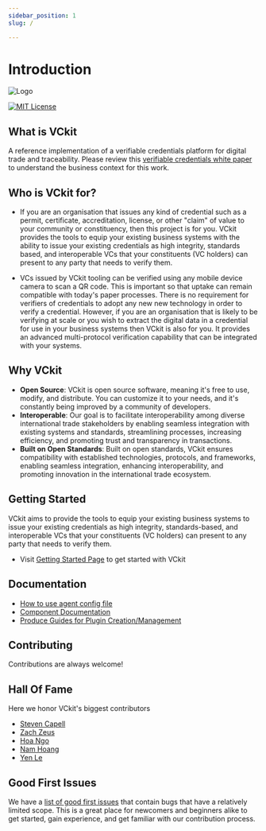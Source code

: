 ```yaml
---
sidebar_position: 1
slug: /

---
```

# Introduction
![Logo](/img/vckit-logo.svg)

[![MIT License](https://img.shields.io/badge/License-MIT-green.svg)](https://choosealicense.com/licenses/mit/)


## What is VCkit

A reference implementation of a verifiable credentials platform for digital trade and traceability. Please review this [verifiable credentials white paper](https://unece.org/sites/default/files/2022-07/WhitePaper_VerifiableCredentials-CBT.pdf) to understand the business context for this work.

## Who is VCkit for?

* If you are an organisation that issues any kind of credential such as a permit, certificate, accreditation, license, or other "claim" of value to your community or constituency, then this project is for you. VCkit provides the tools to equip your existing business systems with the ability to issue your existing credentials as high integrity, standards based, and interoperable VCs that your constituents (VC holders) can present to any party that needs to verify them.

* VCs issued by VCkit tooling can be verified using any mobile device camera to scan a QR code. This is important so that uptake can remain compatible with today's paper processes. There is no requirement for verifiers of credentials to adopt any new new technology in order to verify a credential. However, if you are an organisation that is likely to be verifying at scale or you wish to extract the digital data in a credential for use in your business systems then VCkit is also for you. It provides an advanced multi-protocol verification capability that can be integrated with your systems.

## Why VCkit

* **Open Source**: VCkit is open source software, meaning it's free to use, modify, and distribute. You can customize it to your needs, and it's constantly being improved by a community of developers.
* **Interoperable**: Our goal is to facilitate interoperability among diverse international trade stakeholders by enabling seamless integration with existing systems and standards, streamlining processes, increasing efficiency, and promoting trust and transparency in transactions.
* **Built on Open Standards**: Built on open standards, VCkit ensures compatibility with established technologies, protocols, and frameworks, enabling seamless integration, enhancing interoperability, and promoting innovation in the international trade ecosystem.

## Getting Started

VCkit aims to provide the tools to equip your existing business systems to issue your existing credentials as high integrity, standards-based, and interoperable VCs that your constituents (VC holders) can present to any party that needs to verify them.

* Visit [Getting Started Page](/docs/get-started) to get started with VCkit





## Documentation

* [How to use agent config file](/docs/category/agent-configuration)
* [Component Documentation](/docs/category/vckit-plugins)
* [Produce Guides for Plugin Creation/Management](/docs/manage-plugins)



## Contributing

Contributions are always welcome!


## Hall Of Fame
Here we honor VCkit's biggest contributors
* [Steven Capell](https://github.com/onthebreeze)
* [Zach Zeus](https://github.com/zachzeus)
* [Hoa Ngo](https://github.com/hoa-ngo-gs)
* [Nam Hoang](https://github.com/namhoang1604)
* [Yen Le](https://github.com/ldhyen99)


## Good First Issues
We have a [list of good first issues](https://github.com/uncefact/project-vckit/issues/) that contain bugs that have a relatively limited scope. This is a great place for newcomers and beginners alike to get started, gain experience, and get familiar with our contribution process.